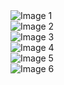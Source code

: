 <div class="container">
  <div class="row">
    <div class="col">
      <img src="image1.jpg" class="img-fluid" alt="Image 1">
    </div>
    <div class="col-6">
      <img src="image2.jpg" class="img-fluid" alt="Image 2">
    </div>
    <div class="col">
      <img src="image3.jpg" class="img-fluid" alt="Image 3">
    </div>
  </div>
  <div class="row">
    <div class="col">
      <img src="image4.jpg" class="img-fluid" alt="Image 4">
    </div>
    <div class="col-5">
      <img src="image5.jpg" class="img-fluid" alt="Image 5">
    </div>
    <div class="col">
      <img src="image6.jpg" class="img-fluid" alt="Image 6">
    </div>
  </div>
</div>

